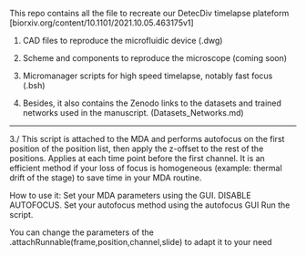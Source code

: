 This repo contains all the file to recreate our DetecDiv timelapse plateform [biorxiv.org/content/10.1101/2021.10.05.463175v1]
1. CAD files to reproduce the microfluidic device (.dwg)
2. Scheme and components to reproduce the microscope (coming soon)
3. Micromanager scripts for high speed timelapse, notably fast focus (.bsh)

4. Besides, it also contains the Zenodo links to the datasets and trained networks used in the manuscript. (Datasets_Networks.md)


------------------------------------------
3./
This script is attached to the MDA and performs autofocus on the first position of the position list, then apply the z-offset to the rest of the positions. Applies at each time point before the first channel. It is an efficient method if your loss of focus is homogeneous (example: thermal drift of the stage) to save time in your MDA routine.

How to use it: Set your MDA parameters using the GUI. DISABLE AUTOFOCUS. Set your autofocus method using the autofocus GUI Run the script.

You can change the parameters of the .attachRunnable(frame,position,channel,slide) to adapt it to your need
